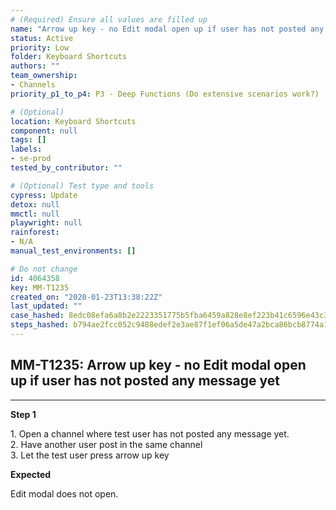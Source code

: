 ```yaml
---
# (Required) Ensure all values are filled up
name: "Arrow up key - no Edit modal open up if user has not posted any message yet"
status: Active
priority: Low
folder: Keyboard Shortcuts
authors: ""
team_ownership:
- Channels
priority_p1_to_p4: P3 - Deep Functions (Do extensive scenarios work?)

# (Optional)
location: Keyboard Shortcuts
component: null
tags: []
labels:
- se-prod
tested_by_contributor: ""

# (Optional) Test type and tools
cypress: Update
detox: null
mmctl: null
playwright: null
rainforest:
- N/A
manual_test_environments: []

# Do not change
id: 4064358
key: MM-T1235
created_on: "2020-01-23T13:38:22Z"
last_updated: ""
case_hashed: 8edc08efa6a8b2e2223351775b5fba6459a828e8ef223b41c6596e43c3a7d14a1dd3992c84f47e75d2ab2665f7f5b9f3
steps_hashed: b794ae2fcc052c9488edef2e3ae87f1ef06a5de47a2bca86bcb8774a10f4b75735b3a4ba1f448e2c355f1c2133343118
---
```


<!-- (Auto-generated) Based on frontmatter's "key" and "name" -->

## MM-T1235: Arrow up key - no Edit modal open up if user has not posted any message yet

---

**Step 1**

1\. Open a channel where test user has not posted any message yet.\
2\. Have another user post in the same channel\
3\. Let the test user press arrow up key

**Expected**

Edit modal does not open.
